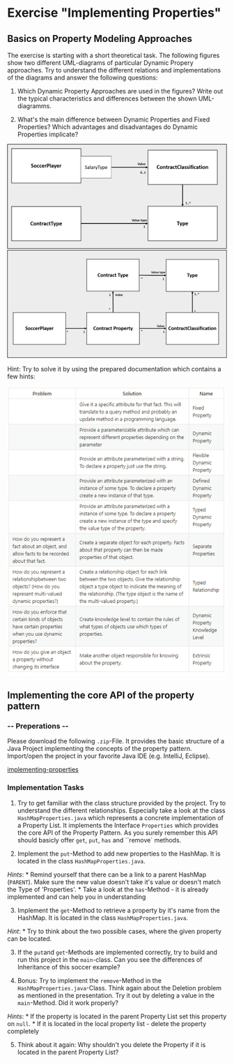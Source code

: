 # Exercise "Implementing Properties"

## Basics on Property Modeling Approaches

The exercise is starting with a short theoretical task. The following figures show two different UML-diagrams of particular Dynamic Propery approaches. 
Try to understand the different relations and implementations of the diagrams and answer the following questions: 

1. Which Dynamic Property Approaches are used in the figures? Write out the typical characteristics and differences between the shown UML-diagramms.

2. What's the main difference between Dynamic Properties and Fixed Properties? Which advantages and disadvantages do Dynamic Properties implicate?

![uml1](figures/uml1.png)
![uml2](figures/uml2.png)

Hint: Try to solve it by using the prepared documentation which contains a few hints: 

![table](figures/PropertyApproaches.png)


## Implementing the core API of the property pattern

### -- Preperations --

Please download the following `.zip`-File. It provides the basic structure of a Java Project implementing the concepts of the property pattern. Import/open the project in your favorite Java IDE (e.g. IntelliJ, Eclipse).

[implementing-properties](https://goo.gl/MqXuPF)

### Implementation Tasks

1. Try to get familiar with the class structure provided by the project. Try to understand the different relationships. Especially take a look at the class `HashMapProperties.java` which represents a concrete implementation of a Property List. It implements the Interface `Properties` which provides the core API of the Property Pattern. As you surely remember this API should basicly offer `get`, `put`, `has` and ``remove` methods.

2.  Implement the `put`-Method to add new properties to the HashMap. It is located in the class `HashMapProperties.java`.

_Hints_: 
	* Remind yourself that there can be a link to a parent HashMap (`PARENT`). Make sure the new value doesn't take it's value or doesn't match the Type of 'Properties'.
	* Take a look at the `has`-Method - it is already implemented and can help you in understanding 

3. Implement the `get`-Method to retrieve a property by it's name from the HashMap. It is located in the class `HashMapProperties.java`.

_Hint_:
	* Try to think about the two possible cases, where the given property can be located.


3. If the `put`and `get`-Methods are implemented correctly, try to build and run this project in the `main`-class. Can you see the differences of Inheritance of this soccer example?  

4. Bonus: Try to implement the `remove`-Method in the `HashMapProperties.java`-Class. Think again about the Deletion problem as mentioned in the presentation. Try it out by deleting a value in the `main`-Method. Did it work properly?

_Hints_:
	* If the property is located in the parent Property List set this property on `null`. 
	* If it is located in the local property list - delete the property completely

5. Think about it again: Why shouldn't you delete the Property if it is located in the parent Property List?
